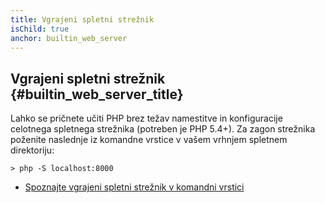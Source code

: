 ```yaml
---
title: Vgrajeni spletni strežnik
isChild: true
anchor: builtin_web_server
---
```


## Vgrajeni spletni strežnik {#builtin_web_server_title}

Lahko se pričnete učiti PHP brez težav namestitve in konfiguracije celotnega spletnega strežnika (potreben je PHP 5.4+). Za zagon strežnika poženite naslednje iz komandne vrstice v vašem vrhnjem spletnem direktoriju:

    > php -S localhost:8000

* [Spoznajte vgrajeni spletni strežnik v komandni vrstici][cli-server]

[cli-server]: http://www.php.net/manual/en/features.commandline.webserver.php
